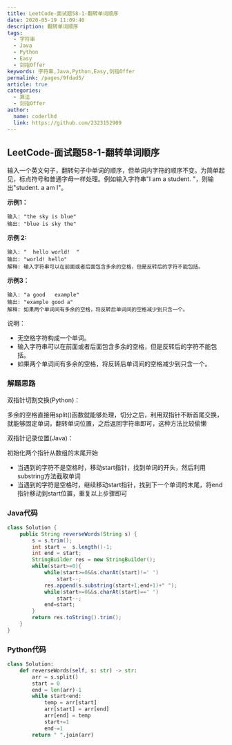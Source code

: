 ```yaml
---
title: LeetCode-面试题58-1-翻转单词顺序
date: 2020-05-19 11:09:40
description: 翻转单词顺序
tags: 
  - 字符串
  - Java
  - Python
  - Easy
  - 剑指Offer
keywords: 字符串,Java,Python,Easy,剑指Offer
permalink: /pages/9fdad5/
article: true
categories: 
  - 算法
  - 剑指Offer
author: 
  name: coderlhd
  link: https://github.com/2323152909
---
```


## LeetCode-面试题58-1-翻转单词顺序

输入一个英文句子，翻转句子中单词的顺序，但单词内字符的顺序不变。为简单起见，标点符号和普通字母一样处理。例如输入字符串"I am a student. "，则输出"student. a am I"。

 <!--more-->

**示例1：**

```
输入: "the sky is blue"
输出: "blue is sky the"
```

**示例 2:**

```
输入: "  hello world!  "
输出: "world! hello"
解释: 输入字符串可以在前面或者后面包含多余的空格，但是反转后的字符不能包括。
```

**示例3：**

```
输入: "a good   example"
输出: "example good a"
解释: 如果两个单词间有多余的空格，将反转后单词间的空格减少到只含一个。
```

说明：

- 无空格字符构成一个单词。
- 输入字符串可以在前面或者后面包含多余的空格，但是反转后的字符不能包括。
- 如果两个单词间有多余的空格，将反转后单词间的空格减少到只含一个。

### 解题思路

双指针切割交换(Python)：

多余的空格直接用split()函数就能够处理，切分之后，利用双指针不断首尾交换，就能够固定单词，翻转单词位置，之后返回字符串即可，这种方法比较偷懒

双指针记录位置(Java)：

初始化两个指针从数组的末尾开始

- 当遇到的字符不是空格时，移动start指针，找到单词的开头，然后利用substring方法截取单词
- 当遇到的字符是空格时，继续移动start指针，找到下一个单词的末尾，将end指针移动到start位置，重复以上步骤即可

### Java代码

```java
class Solution {
    public String reverseWords(String s) {
        s = s.trim();
        int start =  s.length()-1;
        int end = start;
        StringBuilder res = new StringBuilder();
        while(start>=0){
            while(start>=0&&s.charAt(start)!=' ')
                start--;
            res.append(s.substring(start+1,end+1)+" ");
            while(start>=0&&s.charAt(start)==' ')
                start--;
            end=start;
        }
        return res.toString().trim();
    }
}
```

### Python代码

```python
class Solution:
    def reverseWords(self, s: str) -> str:
        arr = s.split()
        start = 0
        end = len(arr)-1
        while start<end:
            temp = arr[start]
            arr[start] = arr[end]
            arr[end] = temp
            start+=1
            end-=1
        return " ".join(arr)
```

